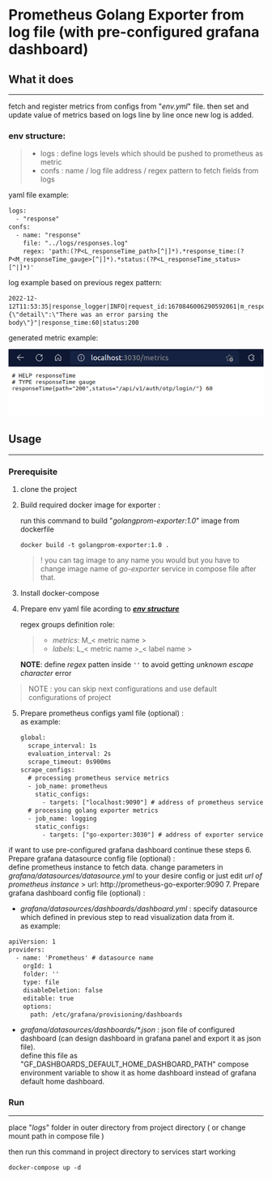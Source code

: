 # Prometheus Golang Exporter from log file (with pre-configured grafana dashboard)

## What it does
<hr>

fetch and register metrics from configs from "_env.yml_" file. then set and update value of metrics based on
logs line by line once new log is added.

### env structure:
    
> * logs : define logs levels which should be pushed to prometheus as metric
> * confs : name / log file  address / regex pattern to fetch fields from logs

yaml file example: 
```
logs:
  - "response"
confs:
  - name: "response"
    file: "../logs/responses.log"
    regex: 'path:(?P<L_responseTime_path>[^|]*).*response_time:(?P<M_responseTime_gauge>[^|]*).*status:(?P<L_responseTime_status>[^|]*)'
```
log example based on previous regex pattern:

```
2022-12-12T11:53:35|response_logger|INFO|request_id:1670846006290592061|m_responseTime_gauge|path:/api/v1/auth/otp/login/|body:"{\"detail\":\"There was an error parsing the body\"}"|response_time:60|status:200
```

generated metric example:

<img src="documentation-images/metrics-result-sample.png" alt="registred metric example">

## Usage
<hr>

### Prerequisite
1. clone the project
2. Build required docker image for exporter : 

    run this command to build "_golangprom-exporter:1.0_" image from dockerfile

    ```
    docker build -t golangprom-exporter:1.0 .
    ```
   > ! you  can tag image to any name you would but you have to change image name of _go-exporter_ service in compose file after that.
3. Install docker-compose
4. Prepare env yaml file acording to [***env structure***](#env-structure)

   regex groups definition role: 
   > - *metrics*: M_< metric name >
   > - *labels*: L_< metric name >_< label name >
   
   **NOTE**: define *regex* patten inside `''` to avoid getting *unknown escape character* error
> NOTE : you can skip next configurations and use default configurations of project
5. Prepare prometheus configs yaml file (optional) :          
    as example:
    ```
   global:
      scrape_interval: 1s
      evaluation_interval: 2s
      scrape_timeout: 0s900ms
   scrape_configs:
      # processing prometheus service metrics
      - job_name: prometheus
        static_configs:
          - targets: ["localhost:9090"] # address of prometheus service
      # processing golang exporter metrics
      - job_name: logging
        static_configs:
          - targets: ["go-exporter:3030"] # address of exporter service
   ```
if want to use pre-configured grafana dashboard continue these steps
6. Prepare grafana datasource config file (optional) :          
   define prometheus instance to fetch data. change parameters in _grafana/datasources/datasource.yml_ to your desire config or just edit _url of prometheus instance_
    > url: http://prometheus-go-exporter:9090
7. Prepare grafana dashboard config file (optional) :       
   *  _grafana/datasources/dashboards/dashboard.yml_ : specify datasource which defined in previous step to read visualization data from it.     
   as example:
   ```
   apiVersion: 1
   providers:
     - name: 'Prometheus' # datasource name
       orgId: 1
       folder: ''
       type: file
       disableDeletion: false
       editable: true
       options:
         path: /etc/grafana/provisioning/dashboards
   ```
   *  _grafana/datasources/dashboards/*.json_ : json file of configured dashboard (can design dashboard in grafana panel and export it as json file).      
      define this file as "GF_DASHBOARDS_DEFAULT_HOME_DASHBOARD_PATH" compose environment variable to show it as home dashboard instead of grafana default home dashboard.

### Run
<hr>

place "_logs_" folder in outer directory from project directory ( or change mount path in compose file )  

then run this command in project directory to services start working
```
docker-compose up -d
```